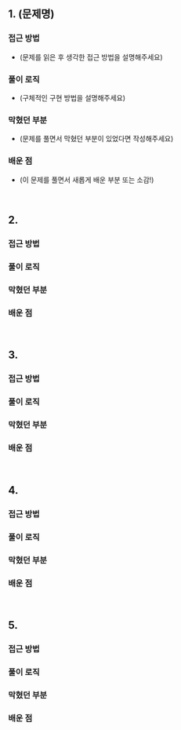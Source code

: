 ## 1. (문제명)

### 접근 방법
- (문제를 읽은 후 생각한 접근 방법을 설명해주세요)
  
### 풀이 로직
- (구체적인 구현 방법을 설명해주세요)
  
### 막혔던 부분
- (문제를 풀면서 막혔던 부분이 있었다면 작성해주세요)
  
### 배운 점
- (이 문제를 풀면서 새롭게 배운 부분 또는 소감!)
  
<br/>

## 2.

### 접근 방법

### 풀이 로직

### 막혔던 부분

### 배운 점

<br/>

## 3.

### 접근 방법

### 풀이 로직

### 막혔던 부분

### 배운 점

<br/>

## 4.

### 접근 방법

### 풀이 로직

### 막혔던 부분

### 배운 점

<br/>

## 5.

### 접근 방법

### 풀이 로직

### 막혔던 부분

### 배운 점

